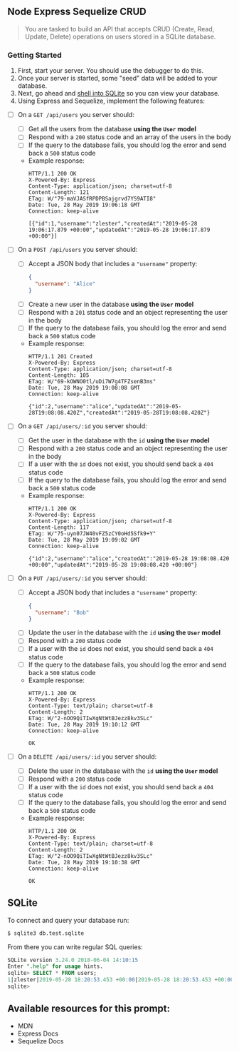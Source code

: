 ## Node Express Sequelize CRUD

> You are tasked to build an API that accepts CRUD (Create, Read, Update, Delete) operations on users stored in a SQLite database.

### Getting Started

1. First, start your server. You should use the debugger to do this.
2. Once your server is started, some "seed" data will be added to your database.
3. Next, go ahead and [shell into SQLite](#sqlite) so you can view your database.
4. Using Express and Sequelize, implement the following features:

- [ ] On a `GET /api/users` you server should:
  - [ ] Get all the users from the database __using the `User` model__
  - [ ] Respond with a `200` status code and an array of the users in the body
  - [ ] If the query to the database fails, you should log the error and send back a `500` status code
  - Example response:
    ```http
    HTTP/1.1 200 OK
    X-Powered-By: Express
    Content-Type: application/json; charset=utf-8
    Content-Length: 121
    ETag: W/"79-maVJASfRPDPBSajgrvd7YS9ATI8"
    Date: Tue, 28 May 2019 19:06:18 GMT
    Connection: keep-alive

    [{"id":1,"username":"zlester","createdAt":"2019-05-28 19:06:17.879 +00:00","updatedAt":"2019-05-28 19:06:17.879 +00:00"}]
    ```
- [ ] On a `POST /api/users` you server should:
  - [ ] Accept a JSON body that includes a `"username"` property:
    ```json
    {
      "username": "Alice"
    }
    ```
  - [ ] Create a new user in the database __using the `User` model__
  - [ ] Respond with a `201` status code and an object representing the user in the body
  - [ ] If the query to the database fails, you should log the error and send back a `500` status code
  - Example response:
    ```http
    HTTP/1.1 201 Created
    X-Powered-By: Express
    Content-Type: application/json; charset=utf-8
    Content-Length: 105
    ETag: W/"69-kOWNO0tl/uDi7W7g4TFZsenB3ms"
    Date: Tue, 28 May 2019 19:08:08 GMT
    Connection: keep-alive

    {"id":2,"username":"alice","updatedAt":"2019-05-28T19:08:08.420Z","createdAt":"2019-05-28T19:08:08.420Z"}
    ```
- [ ] On a `GET /api/users/:id` you server should:
  - [ ] Get the user in the database with the `id` __using the `User` model__
  - [ ] Respond with a `200` status code and an object representing the user in the body
  - [ ] If a user with the `id` does not exist, you should send back a `404` status code
  - [ ] If the query to the database fails, you should log the error and send back a `500` status code
  - Example response:
    ```http
    HTTP/1.1 200 OK
    X-Powered-By: Express
    Content-Type: application/json; charset=utf-8
    Content-Length: 117
    ETag: W/"75-uyn07JW40vFZ5zCY0oHd5Sfk9+Y"
    Date: Tue, 28 May 2019 19:09:02 GMT
    Connection: keep-alive

    {"id":2,"username":"alice","createdAt":"2019-05-28 19:08:08.420 +00:00","updatedAt":"2019-05-28 19:08:08.420 +00:00"}
    ```
- [ ] On a `PUT /api/users/:id` you server should:
  - [ ] Accept a JSON body that includes a `"username"` property:
    ```json
    {
      "username": "Bob"
    }
    ```
  - [ ] Update the user in the database with the `id` __using the `User` model__
  - [ ] Respond with a `200` status code
  - [ ] If a user with the `id` does not exist, you should send back a `404` status code
  - [ ] If the query to the database fails, you should log the error and send back a `500` status code
  - Example response:
    ```http
    HTTP/1.1 200 OK
    X-Powered-By: Express
    Content-Type: text/plain; charset=utf-8
    Content-Length: 2
    ETag: W/"2-nOO9QiTIwXgNtWtBJezz8kv3SLc"
    Date: Tue, 28 May 2019 19:10:12 GMT
    Connection: keep-alive

    OK
    ```

- [ ] On a `DELETE /api/users/:id` you server should:
  - [ ] Delete the user in the database with the `id` __using the `User` model__
  - [ ] Respond with a `200` status code
  - [ ] If a user with the `id` does not exist, you should send back a `404` status code
  - [ ] If the query to the database fails, you should log the error and send back a `500` status code
  - Example response:
    ```http
    HTTP/1.1 200 OK
    X-Powered-By: Express
    Content-Type: text/plain; charset=utf-8
    Content-Length: 2
    ETag: W/"2-nOO9QiTIwXgNtWtBJezz8kv3SLc"
    Date: Tue, 28 May 2019 19:10:38 GMT
    Connection: keep-alive

    OK
    ```

## SQLite

To connect and query your database run:
```bash
$ sqlite3 db.test.sqlite
```
From there you can write regular SQL queries:
```sql
SQLite version 3.24.0 2018-06-04 14:10:15
Enter ".help" for usage hints.
sqlite> SELECT * FROM users;
1|zlester|2019-05-28 18:20:53.453 +00:00|2019-05-28 18:20:53.453 +00:00
sqlite>
```

## Available resources for this prompt:

* MDN
* Express Docs
* Sequelize Docs
